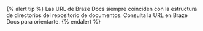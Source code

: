 {% alert tip %}
Las URL de Braze Docs siempre coinciden con la estructura de directorios del repositorio de documentos. Consulta la URL en Braze Docs para orientarte.
{% endalert %}